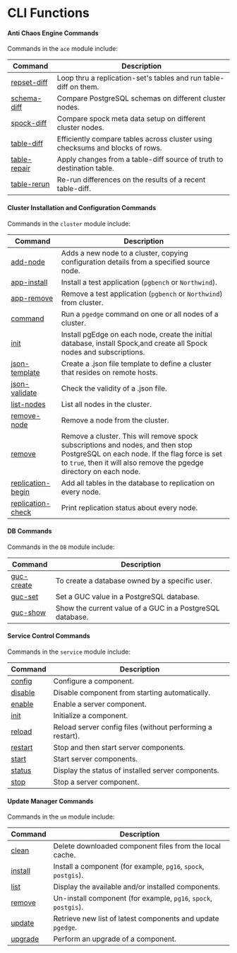 # CLI Functions

#### Anti Chaos Engine Commands
Commands in the `ace` module include:

| Command  | Description |
|----------|-------------|
| [repset-diff](functions/ace-repset-diff.md) | Loop thru a replication-set's tables and run table-diff on them. |
| [schema-diff](functions/ace-schema-diff.md) | Compare PostgreSQL schemas on different cluster nodes. |
| [spock-diff](functions/ace-spock-diff.md) | Compare spock meta data setup on different cluster nodes. |
| [table-diff](functions/ace-table-diff.md) | Efficiently compare tables across cluster using checksums and blocks of rows. |
| [table-repair](functions/ace-table-repair.md) | Apply changes from a table-diff source of truth to destination table. |
| [table-rerun](functions/ace-table-rerun.md) | Re-run differences on the results of a recent table-diff. |


#### Cluster Installation and Configuration Commands
Commands in the `cluster` module include:

| Command  | Description
|----------|-------------
| [add-node](functions/cluster-add-node.md) | Adds a new node to a cluster, copying configuration details from a specified source node.
| [app-install](functions/cluster-app-install.md) | Install a test application (`pgbench` or `Northwind`).
| [app-remove](functions/cluster-app-remove.md)  | Remove a test application (`pgbench` or `Northwind`) from cluster.
| [command](functions/cluster-command.md) | Run a `pgedge` command on one or all nodes of a cluster.
| [init](functions/cluster-init.md) | Install pgEdge on each node, create the initial database, install Spock,and create all Spock nodes and subscriptions.
| [json-template](functions/cluster-json-template.md) | Create a .json file template to define a cluster that resides on remote hosts.
| [json-validate](functions/cluster-json-validate.md) | Check the validity of a .json file.
| [list-nodes](functions/cluster-list-nodes.md) | List all nodes in the cluster.
| [remove-node](functions/cluster-remove-node.md) | Remove a node from the cluster.
| [remove](functions/cluster-remove.md) | Remove a cluster. This will remove spock subscriptions and nodes, and then stop PostgreSQL on each node. If the flag force is set to `true`, then it will also remove the pgedge directory on each node.
| [replication-begin](functions/cluster-replication-begin.md) | Add all tables in the database to replication on every node.
| [replication-check](functions/cluster-replication-check.md) | Print replication status about every node.

#### DB Commands

Commands in the `DB` module include:

| Command  | Description
|----------|-------------
| [guc-create](functions/db-create.md) | To create a database owned by a specific user.
| [guc-set](functions/db-guc-set.md) | Set a GUC value in a PostgreSQL database.
| [guc-show](functions/db-guc-show.md) | Show the current value of a GUC in a PostgreSQL database.



#### Service Control Commands
Commands in the `service` module include:

| Command  | Description
|----------|-------------
| [config](functions/service-config.md) | Configure a component.
| [disable](functions/service-disable.md) | Disable component from starting automatically.
| [enable](functions/service-enable.md) | Enable a server component.
| [init](functions/service-init.md) | Initialize a component.
| [reload](functions/service-reload.md) | Reload server config files (without performing a restart).
| [restart](functions/service-restart.md) | Stop and then start server components.
| [start](functions/service-start.md) | Start server components.
| [status](functions/service-status.md) | Display the status of installed server components.
| [stop](functions/service-stop.md) | Stop a server component.



#### Update Manager Commands

Commands in the `um` module include:

| Command  | Description
|----------|-------------
| [clean](functions/um-clean.md)   | Delete downloaded component files from the local cache.
| [install](functions/um-install.md) | Install a component (for example, `pg16`, `spock`, `postgis`).
| [list](functions/um-list.md) | Display the available and/or installed components.
| [remove](functions/um-remove.md)  | Un-install component (for example, `pg16`, `spock`, `postgis`).
| [update](functions/um-update.md) | Retrieve new list of latest components and update `pgedge`.
| [upgrade](functions/um-upgrade.md) | Perform an upgrade of a component.

